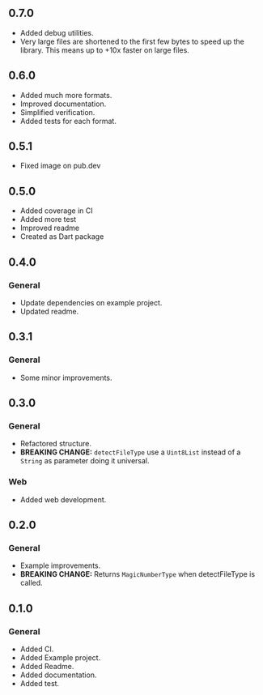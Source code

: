 ## 0.7.0
* Added debug utilities.
* Very large files are shortened to the first few bytes to speed up the library. This means up to +10x faster on large files.

## 0.6.0
* Added much more formats.
* Improved documentation.
* Simplified verification.
* Added tests for each format.

## 0.5.1
* Fixed image on pub.dev

## 0.5.0
* Added coverage in CI
* Added more test
* Improved readme
* Created as Dart package

## 0.4.0
### General
* Update dependencies on example project.
* Updated readme.

## 0.3.1
### General
* Some minor improvements.

## 0.3.0
### General
* Refactored structure.
* **BREAKING CHANGE:** `detectFileType` use a `Uint8List` instead of a `String` as parameter doing it universal.
### Web
* Added web development.


## 0.2.0
### General
* Example improvements.
* **BREAKING CHANGE:** Returns `MagicNumberType` when detectFileType is called.

## 0.1.0
### General
* Added CI.
* Added Example project.
* Added Readme.
* Added documentation.
* Added test.
